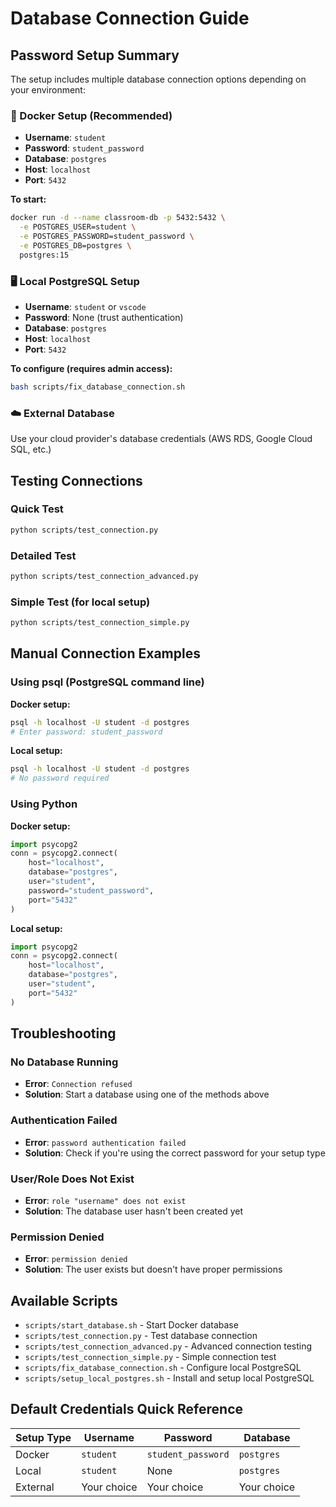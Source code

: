 # Database Connection Guide

## Password Setup Summary

The setup includes multiple database connection options depending on your environment:

### 🐳 Docker Setup (Recommended)
- **Username**: `student`
- **Password**: `student_password`
- **Database**: `postgres`
- **Host**: `localhost`
- **Port**: `5432`

**To start:**
```bash
docker run -d --name classroom-db -p 5432:5432 \
  -e POSTGRES_USER=student \
  -e POSTGRES_PASSWORD=student_password \
  -e POSTGRES_DB=postgres \
  postgres:15
```

### 🖥️ Local PostgreSQL Setup
- **Username**: `student` or `vscode`
- **Password**: None (trust authentication)
- **Database**: `postgres`
- **Host**: `localhost`
- **Port**: `5432`

**To configure (requires admin access):**
```bash
bash scripts/fix_database_connection.sh
```

### ☁️ External Database
Use your cloud provider's database credentials (AWS RDS, Google Cloud SQL, etc.)

## Testing Connections

### Quick Test
```bash
python scripts/test_connection.py
```

### Detailed Test
```bash
python scripts/test_connection_advanced.py
```

### Simple Test (for local setup)
```bash
python scripts/test_connection_simple.py
```

## Manual Connection Examples

### Using psql (PostgreSQL command line)

**Docker setup:**
```bash
psql -h localhost -U student -d postgres
# Enter password: student_password
```

**Local setup:**
```bash
psql -h localhost -U student -d postgres
# No password required
```

### Using Python

**Docker setup:**
```python
import psycopg2
conn = psycopg2.connect(
    host="localhost",
    database="postgres",
    user="student",
    password="student_password",
    port="5432"
)
```

**Local setup:**
```python
import psycopg2
conn = psycopg2.connect(
    host="localhost",
    database="postgres",
    user="student",
    port="5432"
)
```

## Troubleshooting

### No Database Running
- **Error**: `Connection refused`
- **Solution**: Start a database using one of the methods above

### Authentication Failed
- **Error**: `password authentication failed`
- **Solution**: Check if you're using the correct password for your setup type

### User/Role Does Not Exist
- **Error**: `role "username" does not exist`
- **Solution**: The database user hasn't been created yet

### Permission Denied
- **Error**: `permission denied`
- **Solution**: The user exists but doesn't have proper permissions

## Available Scripts

- `scripts/start_database.sh` - Start Docker database
- `scripts/test_connection.py` - Test database connection
- `scripts/test_connection_advanced.py` - Advanced connection testing
- `scripts/test_connection_simple.py` - Simple connection test
- `scripts/fix_database_connection.sh` - Configure local PostgreSQL
- `scripts/setup_local_postgres.sh` - Install and setup local PostgreSQL

## Default Credentials Quick Reference

| Setup Type | Username | Password | Database |
|------------|----------|----------|----------|
| Docker | `student` | `student_password` | `postgres` |
| Local | `student` | None | `postgres` |
| External | Your choice | Your choice | Your choice |
